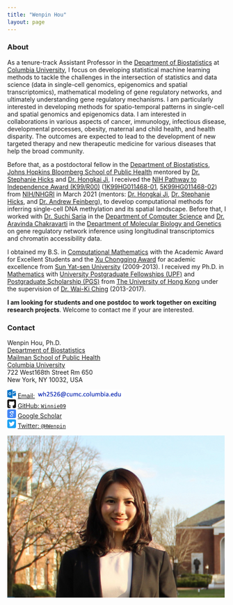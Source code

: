 ```yaml
---
title: "Wenpin Hou"
layout: page
---
```



### About


As a tenure-track Assistant Professor in the [Department of Biostatistics](https://www.publichealth.columbia.edu/academics/departments/biostatistics) at [Columbia University](https://www.columbia.edu/), I focus on developing statistical machine learning methods to tackle the challenges in the intersection of statistics and data science (data in single-cell genomics, epigenomics and spatial transcriptomics), mathematical modeling of gene regulatory networks, and ultimately understanding gene regulatory mechanisms. I am particularly interested in developing methods for spatio-temporal patterns in single-cell and spatial genomics and epigenomics data.  I am interested in collaborations in various aspects of cancer, immunology, infectious disease, developmental processes, obesity, maternal and child health, and health disparity. The outcomes are expected to lead to the development of new targeted therapy and new therapeutic medicine for various diseases that help the broad community.

Before that, as a postdoctoral fellow in the [Department of Biostatistics](https://www.jhsph.edu/departments/biostatistics/), [Johns Hopkins Bloomberg School of Public Health](https://www.jhsph.edu/) mentored by [Dr. Stephanie Hicks](https://www.stephaniehicks.com/) and [Dr. Hongkai Ji](http://www.biostat.jhsph.edu/~hji/), 
I received the [NIH Pathway to Independence Award (K99/R00)](https://grants.nih.gov/grants/guide/pa-files/PA-20-188.html) ([1K99HG011468-01](https://reporter.nih.gov/search/cHJfn5jyOUy-E1JZ1vBQlg/project-details/10104023), [5K99HG011468-02](https://reporter.nih.gov/search/cHJfn5jyOUy-E1JZ1vBQlg/project-details/10378488)) from [NIH/NHGRI](https://www.genome.gov/) in March 2021 (mentors: [Dr. Hongkai Ji](http://www.biostat.jhsph.edu/~hji/), [Dr. Stephanie Hicks](https://www.stephaniehicks.com/), and [Dr. Andrew Feinberg](https://www.hopkinsmedicine.org/profiles/details/andrew-feinberg-1)), to develop computational methods for inferring single-cell DNA methylation and its spatial landscape.
Before that, I worked with [Dr. Suchi Saria](https://suchisaria.jhu.edu/) in the [Department of Computer Science](https://www.cs.jhu.edu/) and [Dr. Aravinda Chakravarti](https://aravindachakravartilab.org/) in the [Department of Molecular Biology and Genetics](https://mbg.jhmi.edu/) on gene regulatory network inference using longitudinal transcriptomics and chromatin accessibility data. 

I obtained my B.S. in [Computational Mathematics](http://math.sysu.edu.cn/) with the Academic Award for Excellent Students and the [Xu Chongqing
Award](http://edf.edaao.sysu.edu.cn/jzmx/jz03/cgzs02/index.htm) for academic excellence from [Sun Yat-sen University](http://www.sysu.edu.cn/2012/en/index.htm) (2009-2013).
I received my Ph.D. in [Mathematics](https://hkumath.hku.hk/web/index.php) with [University Postgraduate Fellowships (UPF)](https://gradsch.hku.hk/gradsch/prospective-students/scholarship-funding-and-fees) and [Postgraduate Scholarship (PGS)](https://gradsch.hku.hk/gradsch/prospective-students/scholarship-funding-and-fees) from [The University of Hong Kong](https://www.hku.hk/) under the supervision of [Dr. Wai-Ki Ching](https://hkumath.hku.hk/~wkc/) (2013-2017).


**I am looking for students and one postdoc to work together on exciting research projects**. Welcome to contact me if your are interested. 

### Contact

<div class="row-fluid" markdown="1">
<div class="span6" markdown="1">

Wenpin Hou, Ph.D. <br/>
[Department of Biostatistics](https://www.publichealth.columbia.edu/academics/departments/biostatistics) <br/>
[Mailman School of Public Health](https://www.publichealth.columbia.edu/) <br/>
[Columbia University](https://www.columbia.edu/) <br/>
722 West168th Street Rm 650 <br/>
New York, NY 10032, USA


<img src="images/envelope.svg" alt="Email logo" width="20"> [Email:]() <img src="images/email_address.png" alt="Email address" width="200"> <br/>
<img src="images/github.svg" alt="GitHub logo" width="20"> [GitHub: `Winnie09`](https://github.com/Winnie09) <br/>
<img src="images/scholar.svg" alt="Google Scholar logo" width="20"> [Google Scholar](https://scholar.google.com.hk/citations?user=1wVQpBUAAAAJ&hl=en) <br/>
<img src="images/twitter.svg" alt="Twitter logo" width="20"> [Twitter: `@HWenpin`](https://twitter.com/HWenpin)

</div>
<div class="span3" markdown="1">

<img src="images/wenpin.png" alt="Wenpin Hou photo" width="500">

</div>
</div>



